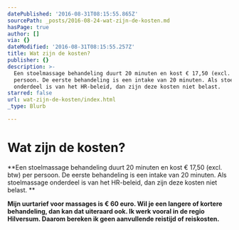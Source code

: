 ```yaml
---
datePublished: '2016-08-31T08:15:55.865Z'
sourcePath: _posts/2016-08-24-wat-zijn-de-kosten.md
hasPage: true
author: []
via: {}
dateModified: '2016-08-31T08:15:55.257Z'
title: Wat zijn de kosten?
publisher: {}
description: >-
  Een stoelmassage behandeling duurt 20 minuten en kost € 17,50 (excl. btw) per
  persoon. De eerste behandeling is een intake van 20 minuten. Als stoelmassage
  onderdeel is van het HR-beleid, dan zijn deze kosten niet belast. 
starred: false
url: wat-zijn-de-kosten/index.html
_type: Blurb

---
```

# **Wat zijn de kosten?**

**Een stoelmassage behandeling duurt 20 minuten en kost € 17,50 (excl. btw) per persoon. De eerste behandeling is een intake van 20 minuten. Als stoelmassage onderdeel is van het HR-beleid, dan zijn deze kosten niet belast. **

**Mijn uurtarief voor massages is € 60 euro. Wil je een langere of kortere behandeling, dan kan dat uiteraard ook. Ik werk vooral in de regio Hilversum. Daarom bereken ik geen aanvullende reistijd of reiskosten.**